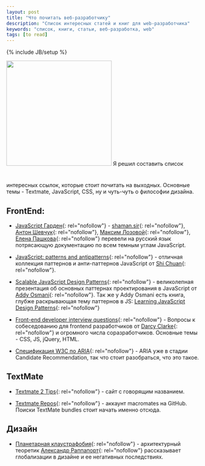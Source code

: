 ```yaml
---
layout: post
title: "Что почитать веб-разработчику"
description: "Список интересных статей и книг для web-разработчика" 
keywords: "список, книги, статьи, веб-разработка, web" 
tags: [to read]
---
```

{% include JB/setup %}

<img src="http://31808.selcdn.ru/it-prm/pics/moleskine.png" width="275" class="img-center" style="margin-bottom:3em;" /> 
Я решил составить список интересных ссылок, которые стоит почитать на выходных.
Основные темы - Textmate, JavaScript, CSS, ну и чуть-чуть о философии дизайна.

## FrontEnd:
*	[JavaScript Гарден][js-garden]{: rel="nofollow"} - [shaman.sir][shaman-sir]{: rel="nofollow"}, [Антон Шевчук][a-shevchuk]{: rel="nofollow"}, [Максим Лозовой][m-lozovoy]{: rel="nofollow"}, [Елена Пашкова][e-pashkova]{: rel="nofollow"} перевели на русский язык потрясающую документацию по всем темным углам JavaScript. 

[js-garden]: http://bonsaiden.github.com/JavaScript-Garden/ru/ "JavaScript Гарден"
  [shaman-sir]: http://shamansir.madfire.net/
  [a-shevchuk]: http://anton.shevchuk.name/
  [m-lozovoy]: http://nixsolutions.com/
  [e-pashkova]: http://nixsolutions.com/
  
*	[JavaScript: patterns and antipatterns][js-patterns]{: rel="nofollow"} - отличная коллекция паттернов и анти-паттернов JavaScript от [Shi Chuan][shichuan]{: rel="nofollow"}. 

[js-patterns]: http://shichuan.github.com/javascript-patterns/
  [shichuan]: http://www.blog.highub.com/
  
*	[Scalable JavaScript Design Patterns][js-patterns]{: rel="nofollow"} - великолепная презентация об основных паттернах проектирования в JavaScript от [Addy Osmani][addyosmani]{: rel="nofollow"}. Так же у Addy Osmani есть книга, глубже раскрывающая тему паттернов в JS: [Learning JavaScript Design Patterns][js-patterns-book]{: rel="nofollow"}
  
[js-patterns]: http://www.slideshare.net/fullscreen/AddyOsmani/scalable-javascript-design-patterns/
  [addyosmani]: http://addyosmani.com/blog/
  [js-patterns-book]: http://addyosmani.com/resources/essentialjsdesignpatterns/book/
  
*	[Front-end developer interview questions][frontend-interview]{: rel="nofollow"} - Вопросы к собеседованию для frontend разработчиков от [Darcy Clarke][darcyclarke]{: rel="nofollow"} и огромного числа соразработчиков. Основные темы - CSS, JS, jQuery, HTML.
  
[frontend-interview]: https://github.com/darcyclarke/Front-end-Developer-Interview-Questions
  [darcyclarke]: http://darcyclarke.me/
  
*	[Спецификация W3C по ARIA][ARIA-Spec]{: rel="nofollow"} - ARIA уже в стадии Candidate Recommendation, так что стоит разобраться, что это такое.

[ARIA-Spec]: http://www.w3.org/TR/wai-aria/


## TextMate
*	[Textmate 2 Tips][tm2tips]{: rel="nofollow"} - сайт с говорящим названием.

[tm2tips]: http://tm2tips.tumblr.com/

*	[Textmate Repos][git-textmate]{: rel="nofollow"} - аккаунт macromates на GitHub. Поиски TextMate bundles стоит начать именно отсюда.

[git-textmate]: https://github.com/textmate/

## Дизайн
*	[Планетарная клаустрафобия][planetClaustr]{: rel="nofollow"} - архитектурный теоретик [Александр Раппапорт][a-rappaport]{: rel="nofollow"} рассказывает глобализации в дизайне и ее негативных последствиях.

[planetClaustr]: http://papardes.blogspot.com/2009/08/blog-post_1162.html
  [a-rappaport]: http://www.blogger.com/profile/10975104695224234620